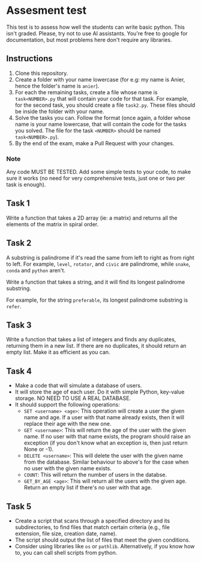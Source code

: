 # Assesment test

This test is to assess how well the students can write basic python.
This isn't graded. Please, try not to use AI assistants. You're free to google for documentation, but most problems here don't require any libraries.

## Instructions
1. Clone this repository.
2. Create a folder with your name lowercase (for e.g: my name is Anier, hence the folder's name is `anier`).
3. For each the remaining tasks, create a file whose name is `task<NUMBER>.py` that will contain your code for that task. For example, for the second task, you should create a file `task2.py`. These files should be inside the folder with your name.
4. Solve the tasks you can. Follow the format (once again, a folder whose name is your name lowercase, that will contain the code for the tasks you solved. The file for the task `<NUMBER>` should be named `task<NUMBER>.py`).
5. By the end of the exam, make a Pull Request with your changes.

### Note

Any code MUST BE TESTED. Add some simple tests to your code, to make sure it works (no need for very comprehensive tests, just one or two per task is enough).

## Task 1

Write a function that takes a 2D array (ie: a matrix) and returns all the elements of the matrix in spiral order.

## Task 2

A substring is palindrome if it's read the same from left to right as from right to left. For example, `level`, `rotator`, and `civic` are palindrome, while `snake`, `conda` and `python` aren't.

Write a function that takes a string, and it will find its longest palindrome substring.

For example, for the string `preferable`, its longest palindrome substring is `refer`.


## Task 3

Write a function that takes a list of integers and finds any duplicates, returning them in a new list. If there are no duplicates, it should return an empty list. Make it as efficient as you can.

## Task 4

- Make a code that will simulate a database of users.
- It will store the age of each user. Do it with simple Python, key-value storage. NO NEED TO USE A REAL DATABASE.
- It should support the following operations:
    - `SET <username> <age>`: This operation will create a user the given name and age. If a user with that name already exists, then it will replace their age with the new one.
    - `GET <username>`: This will return the age of the user with the given name. If no user with that name exists, the program should raise an exception (if you don't know what an exception is, then just return None or -1).
    - `DELETE <username>`: This will delete the user with the given name from the database. Similar behaviour to above's for the case when no user with the given name exists.
    - `COUNT`: This will return the number of users in the databse.
    - `GET_BY_AGE <age>`: This will return all the users with the given age. Return an empty list if there's no user with that age.


## Task 5
- Create a script that scans through a specified directory and its subdirectories, to find files that match certain criteria (e.g., file extension, file size, creation date, name).
- The script should output the list of files that meet the given conditions.
- Consider using libraries like `os` or `pathlib`. Alternatively, if you know how to, you can call shell scripts from python.
